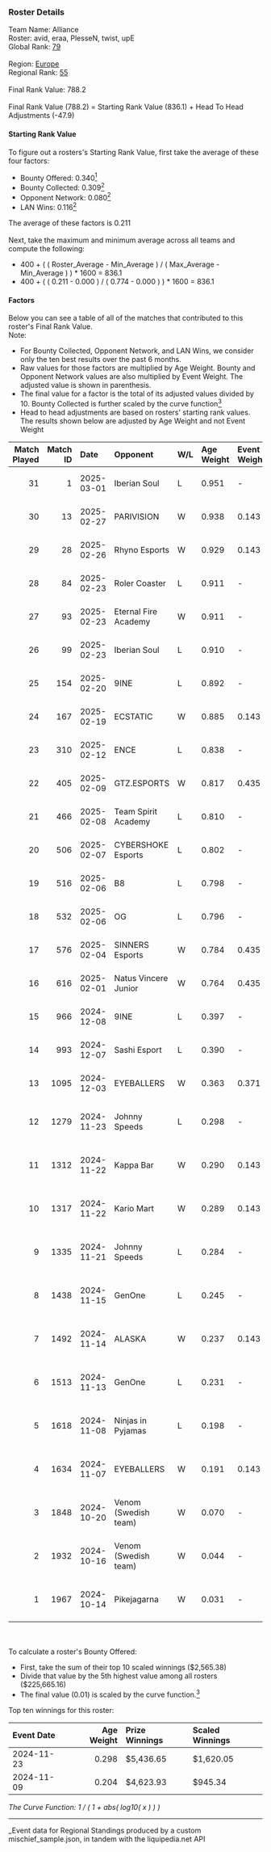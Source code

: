 ### Roster Details<br />
Team Name: Alliance<br />
Roster: avid, eraa, PlesseN, twist, upE<br />
Global Rank: [79](../../standings_global_2025_04_07.md)<br />
<br />
Region: [Europe]( ../../standings_europe_2025_04_07.md)<br />
Regional Rank: [55]( ../../standings_europe_2025_04_07.md)<br />
<br />
Final Rank Value:  788.2<br />
<br />
Final Rank Value (788.2) = Starting Rank Value (836.1) + Head To Head Adjustments (-47.9)<br />

#### Starting Rank Value<br />
To figure out a rosters's Starting Rank Value, first take the average of these four factors:<br />
- Bounty Offered: 0.340[<sup>1</sup>](#table2)
- Bounty Collected: 0.309[<sup>2</sup>](#table1)
- Opponent Network: 0.080[<sup>2</sup>](#table1)
- LAN Wins: 0.116[<sup>2</sup>](#table1)

The average of these factors is 0.211<br />
<br />
Next, take the maximum and minimum average across all teams and compute the following:<br />
- 400 + ( ( Roster_Average - Min_Average ) / ( Max_Average - Min_Average ) ) * 1600 = 836.1
- 400 + ( ( 0.211 - 0.000 ) / ( 0.774 - 0.000 ) ) * 1600 = 836.1


#### Factors<br />
Below you can see a table of all of the matches that contributed to this roster's Final Rank Value.<br />
Note:<br />

- For Bounty Collected, Opponent Network, and LAN Wins, we consider only the ten best results over the past 6 months.
- Raw values for those factors are multiplied by Age Weight. Bounty and Opponent Network values are also multiplied by Event Weight. The adjusted value is shown in parenthesis.
- The final value for a factor is the total of its adjusted values divided by 10. Bounty Collected is further scaled by the curve function[<sup>3</sup>](#curveFunction)
- Head to head adjustments are based on rosters' starting rank values. The results shown below are adjusted by Age Weight and not Event Weight
<span id="table1"></span><br />


| Match Played | Match ID | Date       | Opponent             | W/L | Age Weight | Event Weight | Bounty Collected | Opponent Network | LAN Wins  | H2H Adj. | Roster                                 |
| -: | -: | :- | :- | :- | :- | :- | :- | :- | :- | -: | :- |
|           31 |        1 | 2025-03-01 | Iberian Soul         | L   | 0.951      | -            | -                | -                | -         |   -14.19 | avid, eraa, PlesseN, twist, upE        |
|           30 |       13 | 2025-02-27 | PARIVISION           | W   | 0.938      | 0.143        | -                | 0.697 (0.093)    | 0 (0.000) |    13.86 | avid, eraa, PlesseN, twist, upE        |
|           29 |       28 | 2025-02-26 | Rhyno Esports        | W   | 0.929      | 0.143        | 0.007 (0.001)    | 0.219 (0.029)    | 0 (0.000) |    12.08 | avid, eraa, PlesseN, twist, upE        |
|           28 |       84 | 2025-02-23 | Roler Coaster        | L   | 0.911      | -            | -                | -                | -         |   -22.38 | avid, eraa, PlesseN, twist, upE        |
|           27 |       93 | 2025-02-23 | Eternal Fire Academy | W   | 0.911      | -            | -                | -                | 0 (0.000) |     2.78 | avid, eraa, PlesseN, twist, upE        |
|           26 |       99 | 2025-02-23 | Iberian Soul         | L   | 0.910      | -            | -                | -                | -         |   -15.97 | avid, eraa, PlesseN, twist, upE        |
|           25 |      154 | 2025-02-20 | 9INE                 | L   | 0.892      | -            | -                | -                | -         |   -10.18 | avid, eraa, PlesseN, twist, upE        |
|           24 |      167 | 2025-02-19 | ECSTATIC             | W   | 0.885      | 0.143        | 0.025 (0.003)    | 0.919 (0.116)    | 0 (0.000) |    12.57 | avid, eraa, PlesseN, twist, upE        |
|           23 |      310 | 2025-02-12 | ENCE                 | L   | 0.838      | -            | -                | -                | -         |   -11.54 | avid, eraa, PlesseN, twist, upE        |
|           22 |      405 | 2025-02-09 | GTZ.ESPORTS          | W   | 0.817      | 0.435        | 0.061 (0.022)    | 0.369 (0.131)    | 0 (0.000) |    18.48 | avid, eraa, PlesseN, twist, upE        |
|           21 |      466 | 2025-02-08 | Team Spirit Academy  | L   | 0.810      | -            | -                | -                | -         |   -10.12 | avid, eraa, PlesseN, twist, upE        |
|           20 |      506 | 2025-02-07 | CYBERSHOKE Esports   | L   | 0.802      | -            | -                | -                | -         |   -13.29 | avid, eraa, PlesseN, twist, upE        |
|           19 |      516 | 2025-02-06 | B8                   | L   | 0.798      | -            | -                | -                | -         |    -7.06 | avid, eraa, PlesseN, twist, upE        |
|           18 |      532 | 2025-02-06 | OG                   | L   | 0.796      | -            | -                | -                | -         |   -12.56 | avid, eraa, PlesseN, twist, upE        |
|           17 |      576 | 2025-02-04 | SINNERS Esports      | W   | 0.784      | 0.435        | 0.015 (0.005)    | 0.337 (0.115)    | 0 (0.000) |    11.77 | avid, eraa, PlesseN, twist, upE        |
|           16 |      616 | 2025-02-01 | Natus Vincere Junior | W   | 0.764      | 0.435        | 0.068 (0.023)    | 0.744 (0.247)    | 0 (0.000) |    14.46 | avid, eraa, PlesseN, twist, upE        |
|           15 |      966 | 2024-12-08 | 9INE                 | L   | 0.397      | -            | -                | -                | -         |    -5.67 | avid, eraa, PlesseN, twist, upE        |
|           14 |      993 | 2024-12-07 | Sashi Esport         | L   | 0.390      | -            | -                | -                | -         |    -5.06 | avid, eraa, PlesseN, twist, upE        |
|           13 |     1095 | 2024-12-03 | EYEBALLERS           | W   | 0.363      | 0.371        | 0.016 (0.002)    | 0.275 (0.037)    | -         |     4.64 | avid, eraa, PlesseN, twist, upE        |
|           12 |     1279 | 2024-11-23 | Johnny Speeds        | L   | 0.298      | -            | -                | -                | -         |    -4.99 | avid, b0denmaster, PlesseN, twist, upE |
|           11 |     1312 | 2024-11-22 | Kappa Bar            | W   | 0.290      | 0.143        | 0.005 (0.000)    | 0.043 (0.002)    | 1 (0.290) |     2.85 | avid, b0denmaster, PlesseN, twist, upE |
|           10 |     1317 | 2024-11-22 | Kario Mart           | W   | 0.289      | 0.143        | 0.003 (0.000)    | -                | 1 (0.289) |     1.55 | avid, b0denmaster, PlesseN, twist, upE |
|            9 |     1335 | 2024-11-21 | Johnny Speeds        | L   | 0.284      | -            | -                | -                | -         |    -4.86 | avid, b0denmaster, PlesseN, twist, upE |
|            8 |     1438 | 2024-11-15 | GenOne               | L   | 0.245      | -            | -                | -                | -         |    -4.83 | avid, b0denmaster, PlesseN, twist, upE |
|            7 |     1492 | 2024-11-14 | ALASKA               | W   | 0.237      | 0.143        | 0.030 (0.001)    | 0.605 (0.020)    | -         |     5.11 | avid, b0denmaster, PlesseN, twist, upE |
|            6 |     1513 | 2024-11-13 | GenOne               | L   | 0.231      | -            | -                | -                | -         |    -4.55 | avid, b0denmaster, PlesseN, twist, upE |
|            5 |     1618 | 2024-11-08 | Ninjas in Pyjamas    | L   | 0.198      | -            | -                | -                | -         |    -3.65 | avid, b0denmaster, PlesseN, twist, upE |
|            4 |     1634 | 2024-11-07 | EYEBALLERS           | W   | 0.191      | 0.143        | 0.016 (0.000)    | 0.275 (0.008)    | 1 (0.191) |     2.44 | avid, b0denmaster, PlesseN, twist, upE |
|            3 |     1848 | 2024-10-20 | Venom (Swedish team) | W   | 0.070      | -            | -                | -                | -         |     0.18 | avid, b0denmaster, PlesseN, twist, upE |
|            2 |     1932 | 2024-10-16 | Venom (Swedish team) | W   | 0.044      | -            | -                | -                | -         |     0.11 | avid, b0denmaster, PlesseN, twist, upE |
|            1 |     1967 | 2024-10-14 | Pikejagarna          | W   | 0.031      | -            | -                | -                | -         |     0.08 | avid, b0denmaster, PlesseN, twist, upE |

<br />
<span id="table2"></span><br />
To calculate a roster's Bounty Offered:<br />

- First, take the sum of their top 10 scaled winnings ($2,565.38)
- Divide that value by the 5th highest value among all rosters ($225,665.16)
- The final value (0.01) is scaled by the curve function.[<sup>3</sup>](#curveFunction)

Top ten winnings for this roster:<br />

| Event Date | Age Weight | Prize Winnings | Scaled Winnings |
| :- | -: | :- | :- |
| 2024-11-23 |      0.298 | $5,436.65      | $1,620.05       |
| 2024-11-09 |      0.204 | $4,623.93      | $945.34         |


<span id="curveFunction"></span>_The Curve Function: 1 / ( 1 + abs( log10( x ) ) )_<br />

---
_Event data for Regional Standings produced by a custom mischief_sample.json, in tandem with the liquipedia.net API<br />
